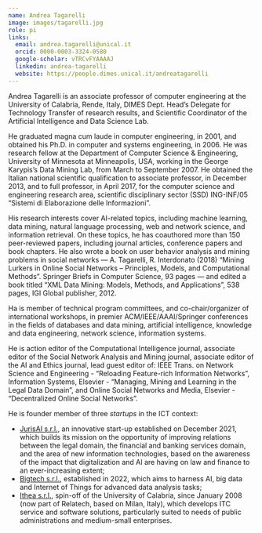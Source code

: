 ```yaml
---
name: Andrea Tagarelli
image: images/tagarelli.jpg
role: pi
links:
  email: andrea.tagarelli@unical.it
  orcid: 0000-0003-3324-0580
  google-scholar: vTRCvFYAAAAJ
  linkedin: andrea-tagarelli
  website: https://people.dimes.unical.it/andreatagarelli
---
```


Andrea Tagarelli is an associate professor of computer engineering at the University of Calabria, Rende, Italy, 
DIMES Dept. Head’s Delegate for Technology Transfer of research results, and 
Scientific Coordinator of the Artificial Intelligence and Data Science Lab.


 He graduated magna cum laude in computer engineering, in 2001, and obtained his Ph.D. in computer and systems engineering, in 2006.  He was research fellow at the Department of Computer Science & Engineering, University of Minnesota at Minneapolis, USA, working in the George Karypis’s Data Mining Lab, from March to September 2007. He obtained the Italian national scientific qualification to associate professor, in December 2013, and to full professor, in April 2017, for the computer science and engineering research area, scientific disciplinary sector (SSD) ING-INF/05 “Sistemi di Elaborazione delle Informazioni”. 

His research interests cover AI-related topics, including machine learning, data mining, natural language processing, web and network science, and information retrieval. On these topics, he has coauthored more than 150 peer-reviewed papers, including journal articles, conference papers and book chapters. He also wrote a book on user behavior analysis and mining problems in social networks — A. Tagarelli, R. Interdonato (2018) “Mining Lurkers in Online Social Networks – Principles, Models, and Computational Methods”. Springer Briefs in Computer Science, 93 pages — and edited a book titled “XML Data Mining: Models, Methods, and Applications”, 538 pages, IGI Global publisher, 2012.

Ha is member of technical program committees, and co-chair/organizer of international workshops, in premier ACM/IEEE/AAAI/Springer conferences in the fields of databases and data mining, artificial intelligence, knowledge and data engineering, network science, information systems.

He is action editor of the Computational Intelligence journal, associate editor of the Social Network Analysis and Mining journal, associate editor of the AI and Ethics journal, lead guest editor of: IEEE Trans. on Network Science and Engineering - “Reloading Feature-rich Information Networks”, Information Systems, Elsevier - “Managing, Mining and Learning in the Legal Data Domain”, and Online Social Networks and Media, Elsevier - “Decentralized Online Social Networks”.

He is founder member of three *startups* in the ICT context:  
- [JurisAI s.r.l.](https://www.jurisai.it/), an innovative start-up established on December 2021, which builds its mission on the opportunity of improving relations between the legal domain, the financial and banking services domain, and the area of new information technologies, based on the awareness of the impact that digitalization and AI are having on law and finance to an ever-increasing extent;  
- [Bigtech s.r.l.](https://www.big-tech.it/), established in 2022, which aims to harness AI, big data and Internet of Things for advanced data analysis tasks;
- [Ithea s.r.l.](https://ithea.it/), spin-off of the University of Calabria, since January 2008 (now part of Relatech, based on Milan, Italy), which develops ITC service and software solutions, particularly suited to needs of public administrations and medium-small enterprises. 
